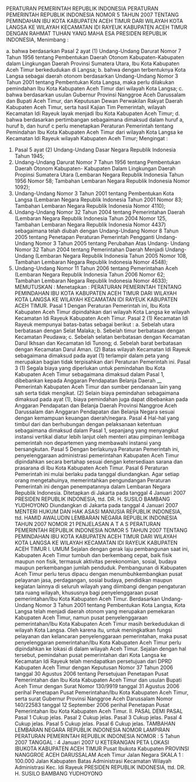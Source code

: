  PERATURAN PEMERINTAH REPUBLIK INDONESIA PERATURAN PEMERINTAH REPUBLIK INDONESIA NOMOR 5 TAHUN 2007 TENTANG PEMINDAHAN IBU KOTA KABUPATEN ACEH TIMUR DARI WILAYAH KOTA LANGSA KE WILAYAH KECAMATAN IDI RAYEUK KABUPATEN ACEH TIMUR
DENGAN RAHMAT TUHAN YANG MAHA ESA PRESIDEN REPUBLIK INDONESIA,
Menimbang :

a. bahwa berdasarkan Pasal 2 ayat (1) Undang-Undang Darurat Nomor 7 Tahun 1956 tentang Pembentukan Daerah Otonom Kabupaten-Kabupaten dalam Lingkungan Daerah Provinsi Sumatera Utara, Ibu Kota Kabupaten Aceh Timur berkedudukan di Langsa;
b. bahwa dengan terbentuknya Kota Langsa sebagai daerah otonom berdasarkan Undang-Undang Nomor 3 Tahun 2001 tentang Pembentukan Kota Langsa, maka perlu dilakukan pemindahan Ibu Kota Kabupaten Aceh Timur dari wilayah Kota Langsa;
c. bahwa berdasarkan usulan Gubernur Provinsi Nanggroe Aceh Darussalam dan Bupati Aceh Timur, dan Keputusan Dewan Perwakilan Rakyat Daerah Kabupaten Aceh Timur, serta hasil Kajian Tim Pemerintah, wilayah Kecamatan Idi Rayeuk layak menjadi Ibu Kota Kabupaten Aceh Timur;
d. bahwa berdasarkan pertimbangan sebagaimana dimaksud dalam huruf a, huruf b, dan huruf c perlu menetapkan Peraturan Pemerintah tentang Pemindahan Ibu Kota Kabupaten Aceh Timur dari wilayah Kota Langsa ke Kecamatan Idi Rayeuk wilayah Kabupaten Aceh Timur;
Mengingat :

1. Pasal 5 ayat (2) Undang-Undang Dasar Negara Republik Indonesia Tahun 1945;
2. Undang-Undang Darurat Nomor 7 Tahun 1956 tentang Pembentukan Daerah Otonom Kabupaten- Kabupaten Dalam Lingkungan Daerah Propinsi Sumatera Utara (Lembaran Negara Republik Indonesia Tahun 1956 Nomor 58; Tambahan Lembaran Negara Republik Indonesia Nomor 1092);
3. Undang-Undang Nomor 3 Tahun 2001 tentang Pembentukan Kota Langsa (Lembaran Negara Republik Indonesia Tahun 2001 Nomor 83; Tambahan Lembaran Negara Republik Indonesia Nomor 4110);
4. Undang-Undang Nomor 32 Tahun 2004 tentang Pemerintahan Daerah (Lembaran Negara Republik Indonesia Tahun 2004 Nomor 125, Tambahan Lembaran Negara Republik Indonesia Nomor 4437) sebagaimana telah diubah dengan Undang-Undang Nomor 8 Tahun 2005 tentang Penetapan Peraturan Pemerintah Pengganti Undang-Undang Nomor 3 Tahun 2005 tentang Perubahan Atas Undang- Undang Nomor 32 Tahun 2004 tentang Pemerintahan Daerah Menjadi Undang-Undang (Lembaran Negara Republik Indonesia Tahun 2005 Nomor 108, Tambahan Lembaran Negara Republik Indonesia Nomor 4548);
5. Undang-Undang Nomor 11 Tahun 2006 tentang Pemerintahan Aceh (Lembaran Negara Republik Indonesia Tahun 2006 Nomor 62; Tambahan Lembaran Negara Republik Indonesia Nomor 4633);
MEMUTUSKAN :
 Menetapkan : PERATURAN PEMERINTAH TENTANG PEMINDAHAN IBU KOTA KABUPATEN ACEH TIMUR DARI WILAYAH KOTA LANGSA KE WILAYAH KECAMATAN IDI RAYEUK KABUPATEN ACEH TIMUR.
Pasal 1
Dengan Peraturan Pemerintah ini, Ibu Kota Kabupaten Aceh Timur dipindahkan dari wilayah Kota Langsa ke wilayah Kecamatan Idi Rayeuk Kabupaten Aceh Timur.
Pasal 2
(1) Kecamatan Idi Rayeuk mempunyai batas-batas sebagai berikut :
a. Sebelah utara berbatasan dengan Selat Malaka;
b. Sebelah timur berbatasan dengan Kecamatan Peudawa;
c. Sebelah selatan berbatasan dengan Kecamatan Darul Ikhsan dan Kecamatan Idi Tunong;
d. Sebelah barat berbatasan dengan Kecamatan Darul Aman.
(2) Batas wilayah Kecamatan Idi Rayeuk sebagaimana dimaksud pada ayat (1) terlampir dalam peta yang merupakan bagian tidak terpisahkan dari Peraturan Pemerintah ini.
Pasal 3
(1) Segala biaya yang diperlukan untuk pemindahan Ibu Kota Kabupaten Aceh Timur sebagaimana dimaksud dalam Pasal 1, dibebankan kepada Anggaran Pendapatan Belanja Daerah __ Pemerintah Kabupaten Aceh Timur dan sumber pendanaan lain yang sah serta tidak mengikat.
(2) Selain biaya pemindahan sebagaimana dimaksud pada ayat (1), biaya pemindahan juga dapat dibebankan pada Anggaran Pendapatan dan Belanja Daerah Provinsi Nanggroe Aceh Darussalam dan Anggaran Pendapatan dan Belanja Negara sesuai dengan kemampuan keuangan daerah/negara.
Pasal 4
Hal-hal yang timbul dari dan berhubungan dengan pelaksanaan ketentuan sebagaimana dimaksud dalam Pasal 1, sepanjang yang menyangkut instansi vertikal diatur lebih lanjut oleh menteri atau pimpinan lembaga pemerintah non departemen yang membawahi instansi yang bersangkutan.
Pasal 5
Dengan berlakunya Peraturan Pemerintah ini, penyelenggaraan administrasi pemerintahan Kabupaten Aceh Timur dipindahkan secara bertahap sesuai dengan ketersediaan sarana dan prasarana di Ibu Kota Kabupaten Aceh Timur.
Pasal 6
Peraturan Pemerintah ini mulai berlaku pada tanggal diundangkan.
Agar setiap orang mengetahuinya, memerintahkan pengundangan Peraturan Pemerintah ini dengan penempatannya dalam Lembaran Negara Republik Indonesia. Ditetapkan di Jakarta pada tanggal 4 Januari 2007 PRESIDEN REPUBLIK INDONESIA, ttd. DR. H. SUSILO BAMBANG YUDHOYONO Diundangkan di Jakarta pada tanggal 4 Januari 2007 MENTERI HUKUM DAN HAK ASASI MANUSIA REPUBLIK INDONESIA, ttd. HAMID AWALUDIN LEMBARAN NEGARA REPUBLIK INDONESIA TAHUN 2007 NOMOR 21 PENJELASAN A T A S PERATURAN PEMERINTAH REPUBLIK INDONESIA NOMOR 5 TAHUN 2007 TENTANG PEMINDAHAN IBU KOTA KABUPATEN ACEH TIMUR DARI WILAYAH KOTA LANGSA KE WILAYAH KECAMATAN IDI RAYEUK KABUPATEN ACEH TIMUR I. UMUM Sejalan dengan gerak laju pembangunan saat ini, Kabupaten Aceh Timur tumbuh dan berkembang cepat, baik fisik maupun non fisik, termasuk aktivitas perekonomian, sosial, budaya maupun perkembangan jumlah penduduk. Pembangunan di Kabupaten Aceh Timur perlu terus dipacu dengan menumbuhkembangkan pusat pelayanan jasa, perdagangan, sosial budaya, pendidikan maupun kegiatan lainnya di seluruh wilayah yang diimbangi dengan pengaturan tata ruang wilayah, khususnya bagi penyelenggaraan pusat pemerintahan/Ibu Kota Kabupaten Aceh Timur. Berdasarkan Undang-Undang Nomor 3 Tahun 2001 tentang Pembentukan Kota Langsa, Kota Langsa telah menjadi daerah otonom yang merupakan pemekaran Kabupaten Aceh Timur, namun pusat penyelenggaraan pemerintahan/Ibu Kota Kabupaten Aceh Timur masih berkedudukan di wilayah Kota Langsa. Oleh karena itu, untuk meningkatkan fungsi pelayanan dan kelancaran penyelenggaraan pemerintahan, maka pusat penyelenggaran pemerintahan/Ibu Kota Kabupaten Aceh Timur perlu dipindahkan ke lokasi di dalam wilayah Aceh Timur. Sejalan dengan hal tersebut, pemindahan pusat pemerintahan dari Kota Langsa ke Kecamatan Idi Rayeuk telah mendapatkan persetujuan dari DPRD Kabupaten Aceh Timur dengan Keputusan Nomor 37 Tahun 2006 tanggal 30 Agustus 2006 tentang Persetujuan Penetapan Pusat Pemerintahan dan Ibu Kota Kabupaten Aceh Timur dan usulan Bupati Aceh Timur dengan Surat Nomor 130/9919 tanggal 31 Agustus 2006 perihal Penetapan Pusat Pemerintahan/Ibu Kota Kabupaten Aceh Timur, serta surat Gubernur Provinsi Nanggroe Aceh Darussalam Nomor 140/22583 tanggal 12 September 2006 perihal Penetapan Pusat Pemerintahan Ibu Kota Kabupaten Aceh Timur. II. PASAL DEMI PASAL
Pasal 1
Cukup jelas.
Pasal 2
Cukup jelas.
Pasal 3
Cukup jelas.
Pasal 4
Cukup jelas.
Pasal 5
Cukup jelas.
Pasal 6
Cukup jelas. TAMBAHAN LEMBARAN NEGARA REPUBLIK INDONESIA NOMOR LAMPIRAN PERATURAN PEMERINTAH REPUBLIK INDONESIA NOMOR : 5 Tahun 2007 TANGGAL : 4 Januari 2007 U KETERANGAN PETA LOKASI IBUKOTA KABUPATEN ACEH TIMUR Pusat Ibukota Kabupaten PROVINSI NANGGROE ACEH DARUSSALAM Aceh Timur Jalan Negara SKALA 1 :
100.000 Jalan Kabupaten Batas Administrasi Kecamatan Wilayah Administrasi Kec. Idi Rayeuk PRESIDEN REPUBLIK INDONESIA, ttd. DR. H. SUSILO BAMBANG YUDHOYONO